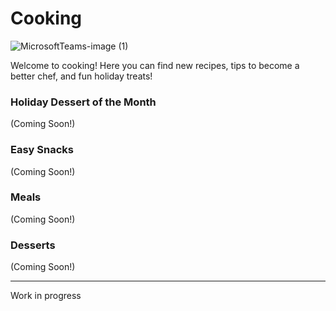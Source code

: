 
# Cooking

![MicrosoftTeams-image (1)](https://user-images.githubusercontent.com/48270916/100936048-67becf00-349d-11eb-8ab5-cca4a34ed21b.png)

Welcome to cooking! Here you can find new recipes, tips to become a better chef, and fun holiday treats!

### Holiday Dessert of the Month

(Coming Soon!)

### Easy Snacks

(Coming Soon!)

### Meals

(Coming Soon!)

### Desserts

(Coming Soon!)

* * *

Work in progress
